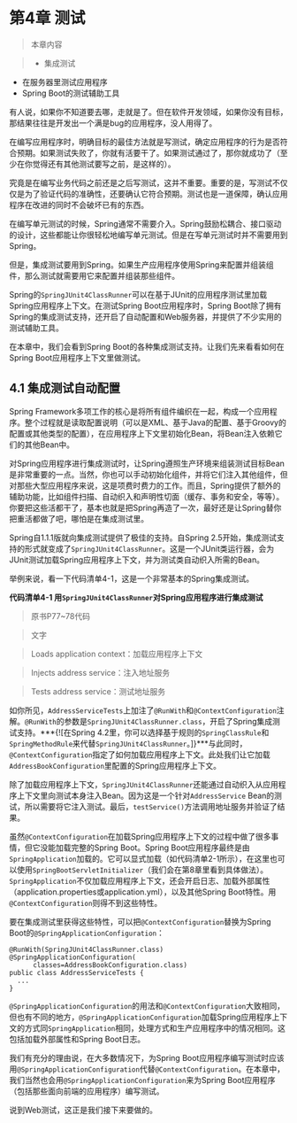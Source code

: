 # 第4章 测试

>本章内容

>* 集成测试
* 在服务器里测试应用程序
* Spring Boot的测试辅助工具

有人说，如果你不知道要去哪，走就是了。但在软件开发领域，如果你没有目标，那结果往往是开发出一个满是bug的应用程序，没人用得了。

在编写应用程序时，明确目标的最佳方法就是写测试，确定应用程序的行为是否符合预期。如果测试失败了，你就有活要干了。如果测试通过了，那你就成功了（至少在你觉得还有其他测试要写之前，是这样的）。

究竟是在编写业务代码之前还是之后写测试，这并不重要。重要的是，写测试不仅仅是为了验证代码的准确性，还要确认它符合预期。测试也是一道保障，确认应用程序在改进的同时不会破坏已有的东西。

在编写单元测试的时候，Spring通常不需要介入。Spring鼓励松耦合、接口驱动的设计，这些都能让你很轻松地编写单元测试。但是在写单元测试时并不需要用到Spring。

但是，集成测试要用到Spring。如果生产应用程序使用Spring来配置并组装组件，那么测试就需要用它来配置并组装那些组件。

Spring的`SpringJUnit4ClassRunner`可以在基于JUnit的应用程序测试里加载Spring应用程序上下文。在测试Spring Boot应用程序时，Spring Boot除了拥有Spring的集成测试支持，还开启了自动配置和Web服务器，并提供了不少实用的测试辅助工具。

在本章中，我们会看到Spring Boot的各种集成测试支持。让我们先来看看如何在Spring Boot应用程序上下文里做测试。

## 4.1 集成测试自动配置

Spring Framework多项工作的核心是将所有组件编织在一起，构成一个应用程序。整个过程就是读取配置说明（可以是XML、基于Java的配置、基于Groovy的配置或其他类型的配置），在应用程序上下文里初始化Bean，将Bean注入依赖它们的其他Bean中。

对Spring应用程序进行集成测试时，让Spring遵照生产环境来组装测试目标Bean是非常重要的一点。当然，你也可以手动初始化组件，并将它们注入其他组件，但对那些大型应用程序来说，这是项费时费力的工作。而且，Spring提供了额外的辅助功能，比如组件扫描、自动织入和声明性切面（缓存、事务和安全，等等）。你要把这些活都干了，基本也就是把Spring再造了一次，最好还是让Spring替你把重活都做了吧，哪怕是在集成测试里。

Spring自1.1.1版就向集成测试提供了极佳的支持。自Spring 2.5开始，集成测试支持的形式就变成了`SpringJUnit4ClassRunner`。这是一个JUnit类运行器，会为JUnit测试加载Spring应用程序上下文，并为测试类自动织入所需的Bean。

举例来说，看一下代码清单4-1，这是一个非常基本的Spring集成测试。

__代码清单4-1 用`SpringJUnit4ClassRunner`对Spring应用程序进行集成测试__

>原书P77~78代码

>文字

>Loads application context：加载应用程序上下文

>Injects address service：注入地址服务

>Tests address service：测试地址服务

如你所见，`AddressServiceTests`上加注了`@RunWith`和`@ContextConfiguration`注解。`@RunWith`的参数是`SpringJUnit4ClassRunner.class`，开启了Spring集成测试支持。***{![在Spring 4.2里，你可以选择基于规则的`SpringClassRule`和`SpringMethodRule`来代替`SpringJUnit4ClassRunner`。]}***与此同时，`@ContextConfiguration`指定了如何加载应用程序上下文。此处我们让它加载`AddressBookConfiguration`里配置的Spring应用程序上下文。

除了加载应用程序上下文，`SpringJUnit4ClassRunner`还能通过自动织入从应用程序上下文里向测试本身注入Bean。因为这是一个针对`AddressService` Bean的测试，所以需要将它注入测试。最后，`testService()`方法调用地址服务并验证了结果。

虽然`@ContextConfiguration`在加载Spring应用程序上下文的过程中做了很多事情，但它没能加载完整的Spring Boot。Spring Boot应用程序最终是由`SpringApplication`加载的。它可以显式加载（如代码清单2-1所示），在这里也可以使用`SpringBootServletInitializer`（我们会在第8章里看到具体做法）。`SpringApplication`不仅加载应用程序上下文，还会开启日志、加载外部属性（application.properties或application.yml），以及其他Spring Boot特性。用`@ContextConfiguration`则得不到这些特性。

要在集成测试里获得这些特性，可以把`@ContextConfiguration`替换为Spring Boot的`@SpringApplicationConfiguration`：
```
@RunWith(SpringJUnit4ClassRunner.class)
@SpringApplicationConfiguration(
      classes=AddressBookConfiguration.class)
public class AddressServiceTests {
  ...
}
```
`@SpringApplicationConfiguration`的用法和`@ContextConfiguration`大致相同，但也有不同的地方，`@SpringApplicationConfiguration`加载Spring应用程序上下文的方式同`SpringApplication`相同，处理方式和生产应用程序中的情况相同。这包括加载外部属性和Spring Boot日志。

我们有充分的理由说，在大多数情况下，为Spring Boot应用程序编写测试时应该用`@SpringApplicationConfiguration`代替`@ContextConfiguration`。在本章中，我们当然也会用`@SpringApplicationConfiguration`来为Spring Boot应用程序（包括那些面向前端的应用程序）编写测试。

说到Web测试，这正是我们接下来要做的。
